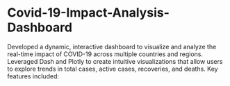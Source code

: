 # Covid-19-Impact-Analysis-Dashboard
Developed a dynamic, interactive dashboard to visualize and analyze the real-time impact of COVID-19 across multiple countries and regions. Leveraged Dash and Plotly to create intuitive visualizations that allow users to explore trends in total cases, active cases, recoveries, and deaths. Key features included:

